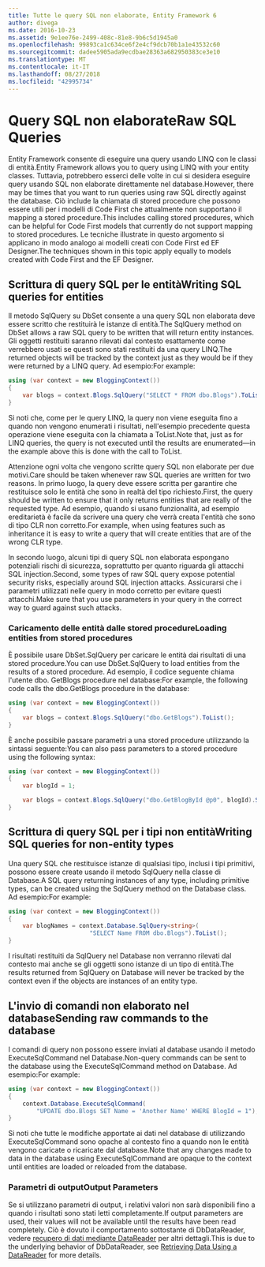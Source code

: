 ```yaml
---
title: Tutte le query SQL non elaborate, Entity Framework 6
author: divega
ms.date: 2016-10-23
ms.assetid: 9e1ee76e-2499-408c-81e8-9b6c5d1945a0
ms.openlocfilehash: 99893ca1c634ce6f2e4cf9dcb70b1a1e43532c60
ms.sourcegitcommit: dadee5905ada9ecdbae28363a682950383ce3e10
ms.translationtype: MT
ms.contentlocale: it-IT
ms.lasthandoff: 08/27/2018
ms.locfileid: "42995734"
---
```

# <a name="raw-sql-queries"></a><span data-ttu-id="86b25-102">Query SQL non elaborate</span><span class="sxs-lookup"><span data-stu-id="86b25-102">Raw SQL Queries</span></span>
<span data-ttu-id="86b25-103">Entity Framework consente di eseguire una query usando LINQ con le classi di entità.</span><span class="sxs-lookup"><span data-stu-id="86b25-103">Entity Framework allows you to query using LINQ with your entity classes.</span></span> <span data-ttu-id="86b25-104">Tuttavia, potrebbero esserci delle volte in cui si desidera eseguire query usando SQL non elaborate direttamente nel database.</span><span class="sxs-lookup"><span data-stu-id="86b25-104">However, there may be times that you want to run queries using raw SQL directly against the database.</span></span> <span data-ttu-id="86b25-105">Ciò include la chiamata di stored procedure che possono essere utili per i modelli di Code First che attualmente non supportano il mapping a stored procedure.</span><span class="sxs-lookup"><span data-stu-id="86b25-105">This includes calling stored procedures, which can be helpful for Code First models that currently do not support mapping to stored procedures.</span></span> <span data-ttu-id="86b25-106">Le tecniche illustrate in questo argomento si applicano in modo analogo ai modelli creati con Code First ed EF Designer.</span><span class="sxs-lookup"><span data-stu-id="86b25-106">The techniques shown in this topic apply equally to models created with Code First and the EF Designer.</span></span>  

## <a name="writing-sql-queries-for-entities"></a><span data-ttu-id="86b25-107">Scrittura di query SQL per le entità</span><span class="sxs-lookup"><span data-stu-id="86b25-107">Writing SQL queries for entities</span></span>  

<span data-ttu-id="86b25-108">Il metodo SqlQuery su DbSet consente a una query SQL non elaborata deve essere scritto che restituirà le istanze di entità.</span><span class="sxs-lookup"><span data-stu-id="86b25-108">The SqlQuery method on DbSet allows a raw SQL query to be written that will return entity instances.</span></span> <span data-ttu-id="86b25-109">Gli oggetti restituiti saranno rilevati dal contesto esattamente come verrebbero usati se questi sono stati restituiti da una query LINQ.</span><span class="sxs-lookup"><span data-stu-id="86b25-109">The returned objects will be tracked by the context just as they would be if they were returned by a LINQ query.</span></span> <span data-ttu-id="86b25-110">Ad esempio:</span><span class="sxs-lookup"><span data-stu-id="86b25-110">For example:</span></span>  

``` csharp  
using (var context = new BloggingContext())
{
    var blogs = context.Blogs.SqlQuery("SELECT * FROM dbo.Blogs").ToList();
}
```  

<span data-ttu-id="86b25-111">Si noti che, come per le query LINQ, la query non viene eseguita fino a quando non vengono enumerati i risultati, nell'esempio precedente questa operazione viene eseguita con la chiamata a ToList.</span><span class="sxs-lookup"><span data-stu-id="86b25-111">Note that, just as for LINQ queries, the query is not executed until the results are enumerated—in the example above this is done with the call to ToList.</span></span>  

<span data-ttu-id="86b25-112">Attenzione ogni volta che vengono scritte query SQL non elaborate per due motivi.</span><span class="sxs-lookup"><span data-stu-id="86b25-112">Care should be taken whenever raw SQL queries are written for two reasons.</span></span> <span data-ttu-id="86b25-113">In primo luogo, la query deve essere scritta per garantire che restituisce solo le entità che sono in realtà del tipo richiesto.</span><span class="sxs-lookup"><span data-stu-id="86b25-113">First, the query should be written to ensure that it only returns entities that are really of the requested type.</span></span> <span data-ttu-id="86b25-114">Ad esempio, quando si usano funzionalità, ad esempio ereditarietà è facile da scrivere una query che verrà creata l'entità che sono di tipo CLR non corretto.</span><span class="sxs-lookup"><span data-stu-id="86b25-114">For example, when using features such as inheritance it is easy to write a query that will create entities that are of the wrong CLR type.</span></span>  

<span data-ttu-id="86b25-115">In secondo luogo, alcuni tipi di query SQL non elaborata espongano potenziali rischi di sicurezza, soprattutto per quanto riguarda gli attacchi SQL injection.</span><span class="sxs-lookup"><span data-stu-id="86b25-115">Second, some types of raw SQL query expose potential security risks, especially around SQL injection attacks.</span></span> <span data-ttu-id="86b25-116">Assicurarsi che i parametri utilizzati nelle query in modo corretto per evitare questi attacchi.</span><span class="sxs-lookup"><span data-stu-id="86b25-116">Make sure that you use parameters in your query in the correct way to guard against such attacks.</span></span>  

### <a name="loading-entities-from-stored-procedures"></a><span data-ttu-id="86b25-117">Caricamento delle entità dalle stored procedure</span><span class="sxs-lookup"><span data-stu-id="86b25-117">Loading entities from stored procedures</span></span>  

<span data-ttu-id="86b25-118">È possibile usare DbSet.SqlQuery per caricare le entità dai risultati di una stored procedure.</span><span class="sxs-lookup"><span data-stu-id="86b25-118">You can use DbSet.SqlQuery to load entities from the results of a stored procedure.</span></span> <span data-ttu-id="86b25-119">Ad esempio, il codice seguente chiama l'utente dbo. GetBlogs procedure nel database:</span><span class="sxs-lookup"><span data-stu-id="86b25-119">For example, the following code calls the dbo.GetBlogs procedure in the database:</span></span>  

``` csharp
using (var context = new BloggingContext())
{
    var blogs = context.Blogs.SqlQuery("dbo.GetBlogs").ToList();
}
```  

<span data-ttu-id="86b25-120">È anche possibile passare parametri a una stored procedure utilizzando la sintassi seguente:</span><span class="sxs-lookup"><span data-stu-id="86b25-120">You can also pass parameters to a stored procedure using the following syntax:</span></span>  

``` csharp
using (var context = new BloggingContext())
{
    var blogId = 1;

    var blogs = context.Blogs.SqlQuery("dbo.GetBlogById @p0", blogId).Single();
}
```  

## <a name="writing-sql-queries-for-non-entity-types"></a><span data-ttu-id="86b25-121">Scrittura di query SQL per i tipi non entità</span><span class="sxs-lookup"><span data-stu-id="86b25-121">Writing SQL queries for non-entity types</span></span>  

<span data-ttu-id="86b25-122">Una query SQL che restituisce istanze di qualsiasi tipo, inclusi i tipi primitivi, possono essere create usando il metodo SqlQuery nella classe di Database.</span><span class="sxs-lookup"><span data-stu-id="86b25-122">A SQL query returning instances of any type, including primitive types, can be created using the SqlQuery method on the Database class.</span></span> <span data-ttu-id="86b25-123">Ad esempio:</span><span class="sxs-lookup"><span data-stu-id="86b25-123">For example:</span></span>  

``` csharp
using (var context = new BloggingContext())
{
    var blogNames = context.Database.SqlQuery<string>(
                       "SELECT Name FROM dbo.Blogs").ToList();
}
```  

<span data-ttu-id="86b25-124">I risultati restituiti da SqlQuery nel Database non verranno rilevati dal contesto mai anche se gli oggetti sono istanze di un tipo di entità.</span><span class="sxs-lookup"><span data-stu-id="86b25-124">The results returned from SqlQuery on Database will never be tracked by the context even if the objects are instances of an entity type.</span></span>  

## <a name="sending-raw-commands-to-the-database"></a><span data-ttu-id="86b25-125">L'invio di comandi non elaborato nel database</span><span class="sxs-lookup"><span data-stu-id="86b25-125">Sending raw commands to the database</span></span>  

<span data-ttu-id="86b25-126">I comandi di query non possono essere inviati al database usando il metodo ExecuteSqlCommand nel Database.</span><span class="sxs-lookup"><span data-stu-id="86b25-126">Non-query commands can be sent to the database using the ExecuteSqlCommand method on Database.</span></span> <span data-ttu-id="86b25-127">Ad esempio:</span><span class="sxs-lookup"><span data-stu-id="86b25-127">For example:</span></span>  

``` csharp
using (var context = new BloggingContext())
{
    context.Database.ExecuteSqlCommand(
        "UPDATE dbo.Blogs SET Name = 'Another Name' WHERE BlogId = 1");
}
```  

<span data-ttu-id="86b25-128">Si noti che tutte le modifiche apportate ai dati nel database di utilizzando ExecuteSqlCommand sono opache al contesto fino a quando non le entità vengono caricate o ricaricate dal database.</span><span class="sxs-lookup"><span data-stu-id="86b25-128">Note that any changes made to data in the database using ExecuteSqlCommand are opaque to the context until entities are loaded or reloaded from the database.</span></span>  

### <a name="output-parameters"></a><span data-ttu-id="86b25-129">Parametri di output</span><span class="sxs-lookup"><span data-stu-id="86b25-129">Output Parameters</span></span>  

<span data-ttu-id="86b25-130">Se si utilizzano parametri di output, i relativi valori non sarà disponibili fino a quando i risultati sono stati letti completamente.</span><span class="sxs-lookup"><span data-stu-id="86b25-130">If output parameters are used, their values will not be available until the results have been read completely.</span></span> <span data-ttu-id="86b25-131">Ciò è dovuto il comportamento sottostante di DbDataReader, vedere [recupero di dati mediante DataReader](http://go.microsoft.com/fwlink/?LinkID=398589) per altri dettagli.</span><span class="sxs-lookup"><span data-stu-id="86b25-131">This is due to the underlying behavior of DbDataReader, see [Retrieving Data Using a DataReader](http://go.microsoft.com/fwlink/?LinkID=398589) for more details.</span></span>  
